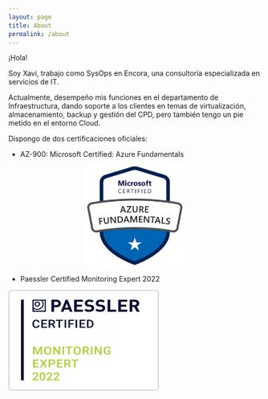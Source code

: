 ```yaml
---
layout: page
title: About
permalink: /about
---
```


¡Hola! 

Soy Xavi, trabajo como SysOps en Encora, una consultoría especializada en servicios de IT. 

Actualmente, desempeño mis funciones en el departamento de Infraestructura, dando soporte a los clientes en temas de virtualización, almacenamiento, backup y gestión del CPD, pero también tengo un pie metido en el entorno Cloud.

Dispongo de dos certificaciones oficiales:

- AZ-900: Microsoft Certified: Azure Fundamentals 

<p align="center">
<img src="assets/image/az900.png" width="200" height="200">
</p>

- Paessler Certified Monitoring Expert 2022

<img src="assets/image/badge_certified-monitoring-expert-2022.png" width="300" height="200">
